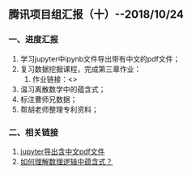 ## 腾讯项目组汇报（十）--2018/10/24

### 一、进度汇报

1. 学习jupyter中ipynb文件导出带有中文的pdf文件；
2. 复习数据挖掘课程，完成第三章作业：
    1. 作业链接：<>
3. 温习离散数学中的蕴含式；
4. 标注曹师兄数据；
5. 帮胡老师整理专利资料；

### 二、相关链接

1. [jupyter导出含中文pdf文件](https://blog.csdn.net/weixin_42114013/article/details/81106797?utm_source=blogxgwz1)
2. [如何理解数理逻辑中蕴含式？](https://www.zhihu.com/question/35646091)